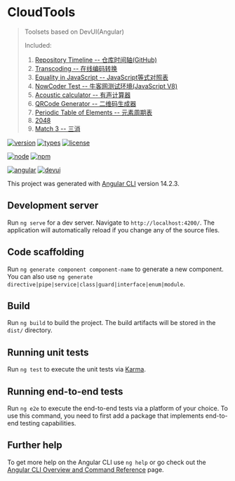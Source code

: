 # CloudTools

> Toolsets based on DevUI(Angular)
>
> Included:
>
> 1. [Repository Timeline -- 仓库时间轴(GitHub)](https://yequanrui.github.io/CloudTools/repo-axis)
> 2. [Transcoding -- 在线编码转换](https://yequanrui.github.io/CloudTools/transcoding)
> 3. [Equality in JavaScript -- JavaScript等式对照表](https://yequanrui.github.io/CloudTools/js-equality)
> 4. [NowCoder Test -- 牛客网测试环境(JavaScript V8)](https://yequanrui.github.io/CloudTools/nowcoder-test)
> 5. [Acoustic calculator -- 有声计算器](https://yequanrui.github.io/CloudTools/acoustic-calc)
> 6. [QRCode Generator -- 二维码生成器](https://yequanrui.github.io/CloudTools/qr-code)
> 7. [Periodic Table of Elements -- 元素周期表](https://yequanrui.github.io/CloudTools/periodic-table)
> 8. [2048](https://yequanrui.github.io/CloudTools/puzzle-2048)
> 9. [Match 3 -- 三消](https://yequanrui.github.io/CloudTools/match-3)

[![version](https://img.shields.io/github/package-json/v/yequanrui/CloudTools)](https://yequanrui.github.io/CloudTools/)
[![types](https://img.shields.io/npm/types/@angular/core)](https://www.tslang.cn/)
[![license](https://img.shields.io/github/license/yequanrui/CloudTools)](https://choosealicense.rustwiki.org/licenses/mit/)

[![node](https://img.shields.io/node/v/@angular/core)](http://nodejs.cn/)
[![npm](https://img.shields.io/npm/v/npm/latest-6?label=npm)](https://www.npmjs.com/)

[![angular](https://img.shields.io/github/package-json/dependency-version/yequanrui/CloudTools/@angular/core?label=angular)](http://angular.cn/)
[![devui](https://img.shields.io/github/package-json/dependency-version/yequanrui/CloudTools/ng-devui)](https://devui.design/home)

This project was generated with [Angular CLI](https://github.com/angular/angular-cli) version 14.2.3.

## Development server

Run `ng serve` for a dev server. Navigate to `http://localhost:4200/`. The application will automatically reload if you change any of the source files.

## Code scaffolding

Run `ng generate component component-name` to generate a new component. You can also use `ng generate directive|pipe|service|class|guard|interface|enum|module`.

## Build

Run `ng build` to build the project. The build artifacts will be stored in the `dist/` directory.

## Running unit tests

Run `ng test` to execute the unit tests via [Karma](https://karma-runner.github.io).

## Running end-to-end tests

Run `ng e2e` to execute the end-to-end tests via a platform of your choice. To use this command, you need to first add a package that implements end-to-end testing capabilities.

## Further help

To get more help on the Angular CLI use `ng help` or go check out the [Angular CLI Overview and Command Reference](https://angular.io/cli) page.
